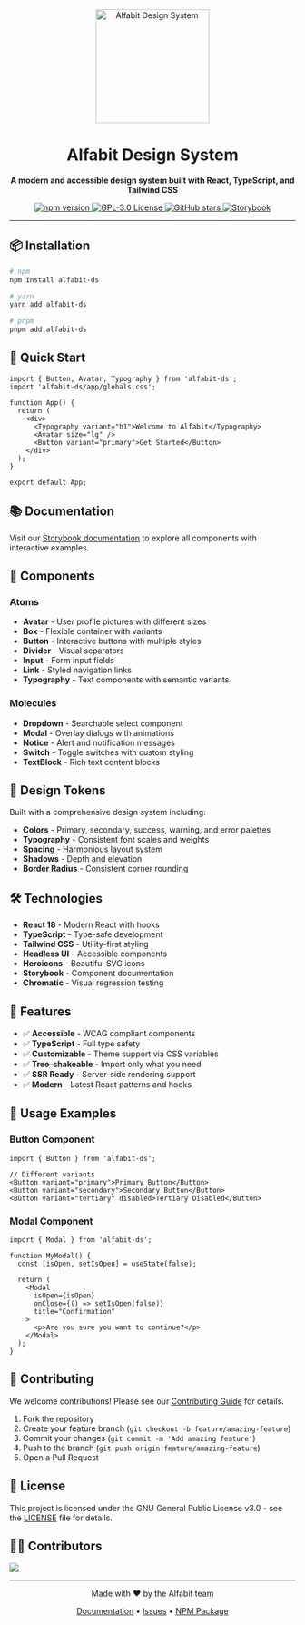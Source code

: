 <div align="center">
  <img src="./public/images/logo.svg" alt="Alfabit Design System" width="200" />
  
  # Alfabit Design System
  
  <p>
    <strong>A modern and accessible design system built with React, TypeScript, and Tailwind CSS</strong>
  </p>
  
  <p>
    <a href="https://www.npmjs.com/package/alfabit-ds">
      <img src="https://img.shields.io/npm/v/alfabit-ds.svg" alt="npm version" />
    </a>
    <a href="https://github.com/VitoriaMir/alfabit-design-system/blob/main/LICENSE">
      <img src="https://img.shields.io/badge/license-GPL--3.0-blue.svg" alt="GPL-3.0 License" />
    </a>
    <a href="https://github.com/VitoriaMir/alfabit-design-system/stargazers">
      <img src="https://img.shields.io/github/stars/VitoriaMir/alfabit-design-system.svg" alt="GitHub stars" />
    </a>
    <a href="https://storybook.js.org/">
      <img src="https://cdn.jsdelivr.net/gh/storybookjs/brand@main/badge/badge-storybook.svg" alt="Storybook" />
    </a>
  </p>
</div>

---

## 📦 Installation

```bash
# npm
npm install alfabit-ds

# yarn
yarn add alfabit-ds

# pnpm
pnpm add alfabit-ds
```

## 🚀 Quick Start

```tsx
import { Button, Avatar, Typography } from 'alfabit-ds';
import 'alfabit-ds/app/globals.css';

function App() {
  return (
    <div>
      <Typography variant="h1">Welcome to Alfabit</Typography>
      <Avatar size="lg" />
      <Button variant="primary">Get Started</Button>
    </div>
  );
}

export default App;
```

## 📚 Documentation

Visit our [Storybook documentation](https://alfabit-design-system.vercel.app) to explore all components with interactive examples.

## 🧩 Components

### Atoms
- **Avatar** - User profile pictures with different sizes
- **Box** - Flexible container with variants
- **Button** - Interactive buttons with multiple styles
- **Divider** - Visual separators
- **Input** - Form input fields
- **Link** - Styled navigation links
- **Typography** - Text components with semantic variants

### Molecules  
- **Dropdown** - Searchable select component
- **Modal** - Overlay dialogs with animations
- **Notice** - Alert and notification messages
- **Switch** - Toggle switches with custom styling
- **TextBlock** - Rich text content blocks

## 🎨 Design Tokens

Built with a comprehensive design system including:
- **Colors** - Primary, secondary, success, warning, and error palettes
- **Typography** - Consistent font scales and weights
- **Spacing** - Harmonious layout system
- **Shadows** - Depth and elevation
- **Border Radius** - Consistent corner rounding

## 🛠 Technologies

- **React 18** - Modern React with hooks
- **TypeScript** - Type-safe development
- **Tailwind CSS** - Utility-first styling
- **Headless UI** - Accessible components
- **Heroicons** - Beautiful SVG icons
- **Storybook** - Component documentation
- **Chromatic** - Visual regression testing

## 🌟 Features

- ✅ **Accessible** - WCAG compliant components
- ✅ **TypeScript** - Full type safety
- ✅ **Customizable** - Theme support via CSS variables
- ✅ **Tree-shakeable** - Import only what you need  
- ✅ **SSR Ready** - Server-side rendering support
- ✅ **Modern** - Latest React patterns and hooks

## 📖 Usage Examples

### Button Component
```tsx
import { Button } from 'alfabit-ds';

// Different variants
<Button variant="primary">Primary Button</Button>
<Button variant="secondary">Secondary Button</Button>
<Button variant="tertiary" disabled>Tertiary Disabled</Button>
```

### Modal Component
```tsx
import { Modal } from 'alfabit-ds';

function MyModal() {
  const [isOpen, setIsOpen] = useState(false);
  
  return (
    <Modal 
      isOpen={isOpen} 
      onClose={() => setIsOpen(false)}
      title="Confirmation"
    >
      <p>Are you sure you want to continue?</p>
    </Modal>
  );
}
```

## 🤝 Contributing

We welcome contributions! Please see our [Contributing Guide](CONTRIBUTING.md) for details.

1. Fork the repository
2. Create your feature branch (`git checkout -b feature/amazing-feature`)
3. Commit your changes (`git commit -m 'Add amazing feature'`)
4. Push to the branch (`git push origin feature/amazing-feature`)
5. Open a Pull Request

## 📝 License

This project is licensed under the GNU General Public License v3.0 - see the [LICENSE](LICENSE) file for details.

## 👨‍💻 Contributors

<a href="https://github.com/VitoriaMir/alfabit-design-system/graphs/contributors">
  <img src="https://contrib.rocks/image?repo=VitoriaMir/alfabit-design-system" />
</a>

---

<div align="center">
  <p>Made with ❤️ by the Alfabit team</p>
  <p>
    <a href="https://alfabit-design-system.vercel.app">Documentation</a> •
    <a href="https://github.com/VitoriaMir/alfabit-design-system/issues">Issues</a> •
    <a href="https://www.npmjs.com/package/alfabit-ds">NPM Package</a>
  </p>
</div>
